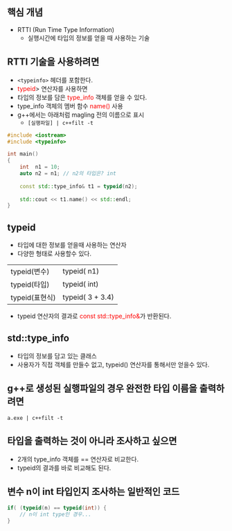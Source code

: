<style>
r { color: Red }
o { color: Orange }
g { color: Green }
</style>

## 핵심 개념
- RTTI (Run Time Type Information)
  - 실행시간에 타입의 정보를 얻을 때 사용하는 기술

## RTTI 기술을 사용하려면
- `<typeinfo>` 헤더를 포함한다.
- <r>typeid</r>> 연산자를 사용하면
- 타입의 정보를 담은 <r>type_info</r> 객체를 얻을 수 있다.
- type_info 객체의 멤버 함수 <r>name()</r> 사용  
- g++에서는 아래처럼 magling 전의 이름으로 표시
  - `[실행파일] | c++filt -t`

```c++
#include <iostream>
#include <typeinfo>

int main()
{
    int  n1 = 10;
    auto n2 = n1; // n2의 타입은? int 
    
    const std::type_info& t1 = typeid(n2);
    
    std::cout << t1.name() << std::endl;
}

```

## typeid
- 타입에 대한 정보를 얻을때 사용하는 연산자
- 다양한 형태로 사용할수 있다.

|||
|--|--|
|typeid(변수)|typeid( n1)|
|typeid(타입)|typeid( int)|
|typeid(표현식)|typeid( 3 + 3.4)|

- typeid 연산자의 결과로 <r>const std::type_info&</r>가 반환된다.

## std::type_info
- 타입의 정보를 담고 있는 클래스
- 사용자가 직접 객체를 만들수 없고, typeid() 연산자를 통해서만 얻을수 있다.

## g++로 생성된 실행파일의 경우 완전한 타입 이름을 출력하려면
`a.exe | c++filt -t`

## 타입을 출력하는 것이 아니라 조사하고 싶으면
- 2개의 type_info 객체를 == 연산자로 비교한다.
- typeid의 결과를 바로 비교해도 된다.

## 변수 n이 int 타입인지 조사하는 일반적인 코드
```c++
if( (typeid(n) == typeid(int)) {
	// n이 int type인 경우...
}
```
